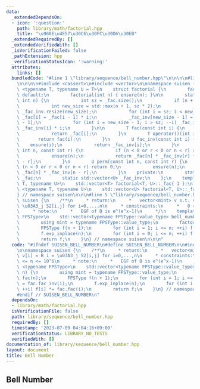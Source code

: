 ```yaml
---
data:
  _extendedDependsOn:
  - icon: ':question:'
    path: library/math/factorial.hpp
    title: "\u968E\u4E57\u30C6\u30FC\u30D6\u30EB"
  _extendedRequiredBy: []
  _extendedVerifiedWith: []
  _isVerificationFailed: false
  _pathExtension: hpp
  _verificationStatusIcon: ':warning:'
  attributes:
    links: []
  bundledCode: "#line 1 \"library/sequence/bell_number.hpp\"\n\n\n\n#line 1 \"library/math/factorial.hpp\"\
    \n\n\n\n#include <cassert>\n#include <vector>\n\nnamespace suisen {\n    template\
    \ <typename T, typename U = T>\n    struct factorial {\n        factorial() =\
    \ default;\n        factorial(int n) { ensure(n); }\n\n        static void ensure(const\
    \ int n) {\n            int sz = _fac.size();\n            if (n + 1 <= sz) return;\n\
    \            int new_size = std::max(n + 1, sz * 2);\n            _fac.resize(new_size),\
    \ _fac_inv.resize(new_size);\n            for (int i = sz; i < new_size; ++i)\
    \ _fac[i] = _fac[i - 1] * i;\n            _fac_inv[new_size - 1] = U(1) / _fac[new_size\
    \ - 1];\n            for (int i = new_size - 1; i > sz; --i) _fac_inv[i - 1] =\
    \ _fac_inv[i] * i;\n        }\n\n        T fac(const int i) {\n            ensure(i);\n\
    \            return _fac[i];\n        }\n        T operator()(int i) {\n     \
    \       return fac(i);\n        }\n        U fac_inv(const int i) {\n        \
    \    ensure(i);\n            return _fac_inv[i];\n        }\n        U binom(const\
    \ int n, const int r) {\n            if (n < 0 or r < 0 or n < r) return 0;\n\
    \            ensure(n);\n            return _fac[n] * _fac_inv[r] * _fac_inv[n\
    \ - r];\n        }\n        U perm(const int n, const int r) {\n            if\
    \ (n < 0 or r < 0 or n < r) return 0;\n            ensure(n);\n            return\
    \ _fac[n] * _fac_inv[n - r];\n        }\n    private:\n        static std::vector<T>\
    \ _fac;\n        static std::vector<U> _fac_inv;\n    };\n    template <typename\
    \ T, typename U>\n    std::vector<T> factorial<T, U>::_fac{ 1 };\n    template\
    \ <typename T, typename U>\n    std::vector<U> factorial<T, U>::_fac_inv{ 1 };\n\
    } // namespace suisen\n\n\n#line 5 \"library/sequence/bell_number.hpp\"\n\nnamespace\
    \ suisen {\n    /**\n     * return:\n     *   vector<mint> v s.t. v[i] = B_i =\
    \ \u03A3_j S2[i,j] for i=0,...,n\n     * constraints:\n     *   0 <= n <= 10^6\n\
    \     * note:\n     *   EGF of B is e^(e^x-1)\n     */\n    template <typename\
    \ FPSType>\n    std::vector<typename FPSType::value_type> bell_number(int n) {\n\
    \        using mint = typename FPSType::value_type;\n        factorial<mint> fac(n);\n\
    \        FPSType f(n + 1);\n        for (int i = 1; i <= n; ++i) f[i] = fac.fac_inv(i);\n\
    \        f.exp_inplace(n);\n        for (int i = 0; i <= n; ++i) f[i] *= fac.fac(i);\n\
    \        return f;\n    }\n} // namespace suisen\n\n\n"
  code: "#ifndef SUISEN_BELL_NUMBER\n#define SUISEN_BELL_NUMBER\n\n#include \"library/math/factorial.hpp\"\
    \n\nnamespace suisen {\n    /**\n     * return:\n     *   vector<mint> v s.t.\
    \ v[i] = B_i = \u03A3_j S2[i,j] for i=0,...,n\n     * constraints:\n     *   0\
    \ <= n <= 10^6\n     * note:\n     *   EGF of B is e^(e^x-1)\n     */\n    template\
    \ <typename FPSType>\n    std::vector<typename FPSType::value_type> bell_number(int\
    \ n) {\n        using mint = typename FPSType::value_type;\n        factorial<mint>\
    \ fac(n);\n        FPSType f(n + 1);\n        for (int i = 1; i <= n; ++i) f[i]\
    \ = fac.fac_inv(i);\n        f.exp_inplace(n);\n        for (int i = 0; i <= n;\
    \ ++i) f[i] *= fac.fac(i);\n        return f;\n    }\n} // namespace suisen\n\n\
    #endif // SUISEN_BELL_NUMBER\n"
  dependsOn:
  - library/math/factorial.hpp
  isVerificationFile: false
  path: library/sequence/bell_number.hpp
  requiredBy: []
  timestamp: '2023-07-09 04:04:16+09:00'
  verificationStatus: LIBRARY_NO_TESTS
  verifiedWith: []
documentation_of: library/sequence/bell_number.hpp
layout: document
title: Bell Number
---
```

## Bell Number